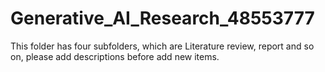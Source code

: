 # Generative_AI_Research_48553777
This folder has four subfolders, which are Literature review, report and so on, please add descriptions before add new items.
